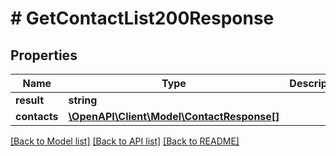 # # GetContactList200Response

## Properties

Name | Type | Description | Notes
------------ | ------------- | ------------- | -------------
**result** | **string** |  | [optional]
**contacts** | [**\OpenAPI\Client\Model\ContactResponse[]**](ContactResponse.md) |  | [optional]

[[Back to Model list]](../../README.md#models) [[Back to API list]](../../README.md#endpoints) [[Back to README]](../../README.md)
